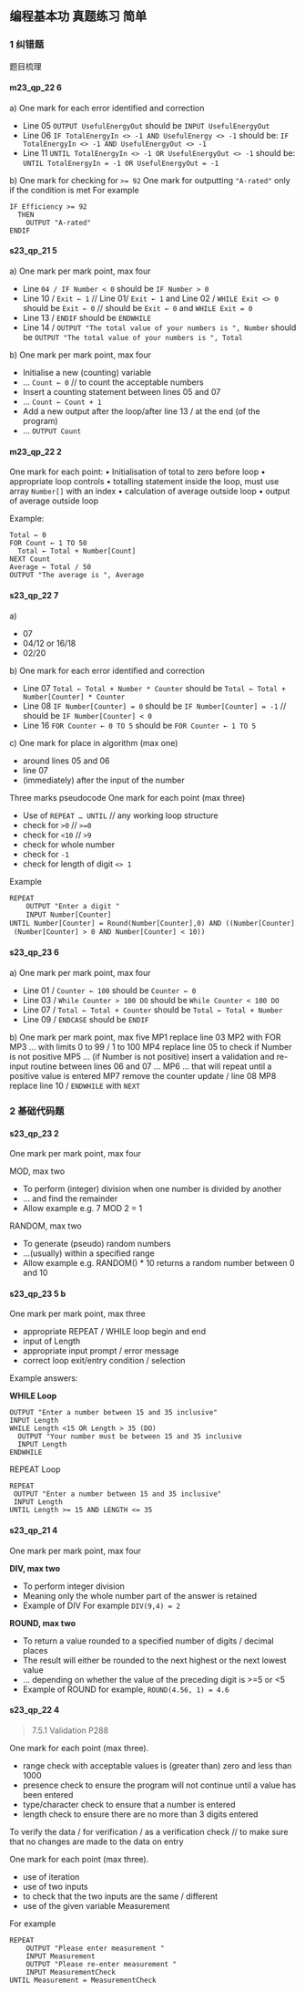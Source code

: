 ## 编程基本功 真题练习 简单

### 1 纠错题 
题目梳理

#### m23_qp_22 6
a)
One mark for each error identified and correction
- Line 05 `OUTPUT UsefulEnergyOut` should be `INPUT UsefulEnergyOut`
- Line 06 `IF TotalEnergyIn <> -1 AND UsefulEnergy <> -1` should be:
`IF TotalEnergyIn <> -1 AND UsefulEnergyOut <> -1`
- Line 11 `UNTIL TotalEnergyIn <> -1 OR UsefulEnergyOut <> -1` should be:
`UNTIL TotalEnergyIn = -1 OR UsefulEnergyOut = -1`

b)
One mark for checking for `>= 92`
One mark for outputting `"A-rated"` only if the condition is met
For example
```
IF Efficiency >= 92
  THEN
    OUTPUT "A-rated"
ENDIF
```

#### s23_qp_21 5
a)
One mark per mark point, max four
- Line `04 / IF Number < 0`
should be `IF Number > 0`
- Line 10 / `Exit ← 1` // Line 01/ `Exit ← 1` and Line 02 / `WHILE Exit <> 0`
should be `Exit ← 0` // should be `Exit ← 0` and `WHILE Exit = 0`
- Line 13 / `ENDIF`
should be `ENDWHILE`
- Line 14 / `OUTPUT "The total value of your numbers is ", Number`
should be `OUTPUT "The total value of your numbers is ", Total`

b)
One mark per mark point, max four
- Initialise a new (counting) variable
- … `Count ← 0` // to count the acceptable numbers
- Insert a counting statement between lines 05 and 07
- … `Count ← Count + 1`
- Add a new output after the loop/after line 13 / at the end (of the program)
- … `OUTPUT Count`

#### m23_qp_22 2
One mark for each point:
• Initialisation of total to zero before loop
• appropriate loop controls
• totalling statement inside the loop, must use array `Number[]` with an index
• calculation of average outside loop
• output of average outside loop

Example: 
```
Total ← 0
FOR Count ← 1 TO 50
  Total ← Total + Number[Count]
NEXT Count
Average ← Total / 50
OUTPUT "The average is ", Average
```
#### s23_qp_22 7
a)
- 07
- 04/12 or 16/18
- 02/20

b)
One mark for each error identified and correction
- Line 07 `Total ← Total + Number * Counter`
should be `Total ← Total + Number[Counter] * Counter`
- Line 08 `IF Number[Counter] = 0` 
  should be `IF Number[Counter] = -1` // should be `IF Number[Counter] < 0`
- Line 16 `FOR Counter ← 0 TO 5`
should be `FOR Counter ← 1 TO 5`

c)
One mark for place in algorithm (max one)
- around lines 05 and 06
- line 07
- (immediately) after the input of the number

Three marks pseudocode
One mark for each point (max three)
- Use of `REPEAT … UNTIL` // any working loop structure
- check for `>0` // `>=0`
- check for `<10` // `>9`
- check for whole number
- check for `-1`
- check for length of digit `<> 1`

Example
```txt
REPEAT
    OUTPUT "Enter a digit "
    INPUT Number[Counter]
UNTIL Number[Counter] = Round(Number[Counter],0) AND ((Number[Counter] = -1) OR
 (Number[Counter] > 0 AND Number[Counter] < 10))

```

#### s23_qp_23 6
a)
One mark per mark point, max four
- Line 01 / `Counter ← 100`
 should be `Counter ← 0`
- Line 03 / `While Counter > 100 DO`
should be `While Counter < 100 DO`
- Line 07 / `Total ← Total + Counter`
 should be `Total ← Total + Number`
- Line 09 / `ENDCASE`
 should be `ENDIF`

b)
One mark per mark point, max five
MP1 replace line 03
MP2 with FOR
MP3 … with limits 0 to 99 / 1 to 100
MP4 replace line 05 to check if Number is not positive
MP5 … (if Number is not positive) insert a validation and re-input routine between lines 06 and 07 …
MP6 … that will repeat until a positive value is entered
MP7 remove the counter update / line 08
MP8 replace line 10 / `ENDWHILE` with `NEXT`


### 2 基础代码题
#### s23_qp_23 2
One mark per mark point, max four

MOD, max two
- To perform (integer) division when one number is divided by another
- … and find the remainder
- Allow example e.g. 7 MOD 2 = 1

RANDOM, max two
- To generate (pseudo) random numbers
- …(usually) within a specified range
- Allow example e.g. RANDOM() * 10 returns a random number between 0 and 10

#### s23_qp_23 5 b
One mark per mark point, max three
- appropriate REPEAT / WHILE loop begin and end
- input of Length
- appropriate input prompt / error message
- correct loop exit/entry condition / selection

Example answers:

**WHILE Loop**
```
OUTPUT "Enter a number between 15 and 35 inclusive"
INPUT Length
WHILE Length <15 OR Length > 35 (DO)
  OUTPUT "Your number must be between 15 and 35 inclusive
  INPUT Length
ENDWHILE
```

REPEAT Loop
```
REPEAT
 OUTPUT "Enter a number between 15 and 35 inclusive"
 INPUT Length
UNTIL Length >= 15 AND LENGTH <= 35 
```

#### s23_qp_21 4
One mark per mark point, max four

**DIV, max two**
- To perform integer division
- Meaning only the whole number part of the answer is retained
- Example of DIV For example `DIV(9,4) = 2`

**ROUND, max two**
- To return a value rounded to a specified number of digits / decimal places
- The result will either be rounded to the next highest or the next lowest value
- … depending on whether the value of the preceding digit is >=5 or <5
- Example of ROUND for example, `ROUND(4.56, 1) = 4.6`

#### s23_qp_22 4
> 7.5.1 Validation P288

One mark for each point (max three).
- range check with acceptable values is (greater than) zero and less than 1000
- presence check to ensure the program will not continue until a value has been entered
- type/character check to ensure that a number is entered
- length check to ensure there are no more than 3 digits entered 

To verify the data / for verification / as a verification check // to make sure that no changes are made to the data on entry

One mark for each point (max three).
- use of iteration
- use of two inputs
- to check that the two inputs are the same / different
- use of the given variable Measurement

For example
```
REPEAT
    OUTPUT "Please enter measurement "
    INPUT Measurement
    OUTPUT "Please re-enter measurement "
    INPUT MeasurementCheck
UNTIL Measurement = MeasurementCheck 
```
